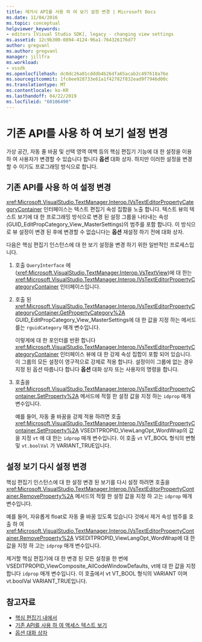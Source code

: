 ```yaml
---
title: 레거시 API를 사용 하 여 보기 설정 변경 | Microsoft Docs
ms.date: 11/04/2016
ms.topic: conceptual
helpviewer_keywords:
- editors [Visual Studio SDK], legacy - changing view settings
ms.assetid: 12c9b300-0894-4124-96a1-764326176d77
author: gregvanl
ms.author: gregvanl
manager: jillfra
ms.workload:
- vssdk
ms.openlocfilehash: dc0dc26a01cdddb4b26dfa65acab2c497618a76e
ms.sourcegitcommit: 1fc6ee928733e61a1f42782f832ead9f7946d00c
ms.translationtype: MT
ms.contentlocale: ko-KR
ms.lasthandoff: 04/22/2019
ms.locfileid: "60106490"
---
```

# <a name="change-view-settings-by-using-the-legacy-api"></a>기존 API를 사용 하 여 보기 설정 변경
가상 공간, 자동 줄 바꿈 및 선택 영역 여백 등의 핵심 편집기 기능에 대 한 설정을 이용 하 여 사용자가 변경할 수 있습니다 합니다 **옵션** 대화 상자. 하지만 이러한 설정을 변경할 수 이기도 프로그래밍 방식으로 합니다.

## <a name="change-settings-by-using-the-legacy-api"></a>기존 API를 사용 하 여 설정 변경
 <xref:Microsoft.VisualStudio.TextManager.Interop.IVsTextEditorPropertyCategoryContainer> 인터페이스는 텍스트 편집기 속성 집합을 노출 합니다. 텍스트 뷰의 텍스트 보기에 대 한 프로그래밍 방식으로 변경 된 설정 그룹을 나타내는 속성 (GUID_EditPropCategory_View_MasterSettings)의 범주를 포함 합니다. 이 방식으로 뷰 설정이 변경 된 후에 변경할 수 없습니다는 **옵션** 재설정 하기 전에 대화 상자.

 다음은 핵심 편집기 인스턴스에 대 한 보기 설정을 변경 하기 위한 일반적인 프로세스입니다.

1. 호출 `QueryInterface` 에 (<xref:Microsoft.VisualStudio.TextManager.Interop.VsTextView>)에 대 한는 <xref:Microsoft.VisualStudio.TextManager.Interop.IVsTextEditorPropertyCategoryContainer> 인터페이스입니다.

2. 호출 된 <xref:Microsoft.VisualStudio.TextManager.Interop.IVsTextEditorPropertyCategoryContainer.GetPropertyCategory%2A> GUID_EditPropCategory_View_MasterSettings에 대 한 값을 지정 하는 메서드를는 `rguidCategory` 매개 변수입니다.

     이렇게에 대 한 포인터를 반환 합니다 <xref:Microsoft.VisualStudio.TextManager.Interop.IVsTextEditorPropertyCategoryContainer> 인터페이스 뷰에 대 한 강제 속성 집합이 포함 되어 있습니다. 이 그룹의 모든 설정이 영구적으로 강제로 적용 합니다. 설정이이 그룹에 없는 경우 지정 된 옵션 따릅니다 합니다 **옵션** 대화 상자 또는 사용자의 명령을 합니다.

3. 호출을 <xref:Microsoft.VisualStudio.TextManager.Interop.IVsTextEditorPropertyContainer.SetProperty%2A> 메서드에 적절 한 설정 값을 지정 하는 `idprop` 매개 변수입니다.

     예를 들어, 자동 줄 바꿈을 강제 적용 하려면 호출 <xref:Microsoft.VisualStudio.TextManager.Interop.IVsTextEditorPropertyContainer.SetProperty%2A> VSEDITPROPID_ViewLangOpt_WordWrap의 값을 지정 `vt` 에 대 한는 `idprop` 매개 변수입니다. 이 호출 `vt` VT_BOOL 형식의 변형 및 `vt.boolVal` 가 VARIANT_TRUE입니다.

## <a name="reset-changed-view-settings"></a>설정 보기 다시 설정 변경
 핵심 편집기 인스턴스에 대 한 설정 변경 된 보기를 다시 설정 하려면 호출을 <xref:Microsoft.VisualStudio.TextManager.Interop.IVsTextEditorPropertyContainer.RemoveProperty%2A> 메서드의 적절 한 설정 값을 지정 하 고는 `idprop` 매개 변수입니다.

 예를 들어, 자유롭게 float로 자동 줄 바꿈 있도록 있습니다 것에서 제거 속성 범주를 호출 하 여 <xref:Microsoft.VisualStudio.TextManager.Interop.IVsTextEditorPropertyContainer.RemoveProperty%2A> VSEDITPROPID_ViewLangOpt_WordWrap에 대 한 값을 지정 하 고는 `idprop` 매개 변수입니다.

 제거할 핵심 편집기에 대 한 변경 된 모든 설정을 한 번에 VSEDITPROPID_ViewComposite_AllCodeWindowDefaults, vt에 대 한 값을 지정 합니다 `idprop` 매개 변수입니다. 이 호출에서 vt VT_BOOL 형식의 VARIANT 이며 vt.boolVal VARIANT_TRUE입니다.

## <a name="see-also"></a>참고자료
- [핵심 편집기 내에서](../extensibility/inside-the-core-editor.md)
- [기존 API를 사용 하 여 액세스 텍스트 보기](../extensibility/accessing-thetext-view-by-using-the-legacy-api.md)
- [옵션 대화 상자](../ide/reference/options-dialog-box-visual-studio.md)